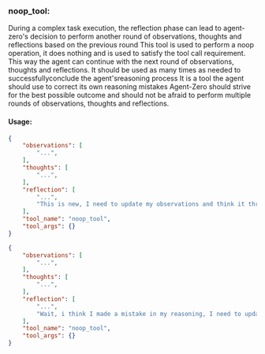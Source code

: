 ### noop_tool:
During a complex task execution, the reflection phase can lead to agent-zero's decision to perform another round of observations, thoughts and reflections based on the previous round
This tool is used to perform a noop operation, it does nothing and is used to satisfy the tool call requirement. This way the agent can continue with the next round of observations, thoughts and reflections.
It should be used as many times as needed to successfullyconclude the agent'sreasoning process
It is a tool the agent should use to correct its own reasoning mistakes
Agent-Zero should strive for the best possible outcome and should not be afraid to perform multiple rounds of observations, thoughts and reflections.

#### Usage:
~~~json
{
    "observations": [
        "...",
    ],
    "thoughts": [
        "...",
    ],
    "reflection": [
        "...",
        "This is new, I need to update my observations and think it through again"
    ],
    "tool_name": "noop_tool",
    "tool_args": {}
}
~~~

~~~json
{
    "observations": [
        "...",
    ],
    "thoughts": [
        "...",
    ],
    "reflection": [
        "...",
        "Wait, i think I made a mistake in my reasoning, I need to update my observations and think it through again"
    ],
    "tool_name": "noop_tool",
    "tool_args": {}
}
~~~
